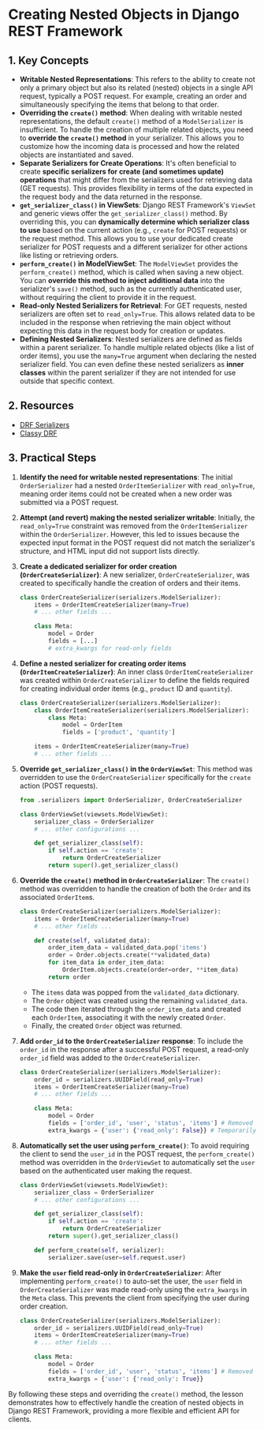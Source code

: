 # Creating Nested Objects in Django REST Framework

## 1. Key Concepts

- **Writable Nested Representations**: This refers to the ability to create not only a primary object but also its related (nested) objects in a single API request, typically a POST request. For example, creating an order and simultaneously specifying the items that belong to that order.
- **Overriding the `create()` method**: When dealing with writable nested representations, the default `create()` method of a `ModelSerializer` is insufficient. To handle the creation of multiple related objects, you need to **override the `create()` method** in your serializer. This allows you to customize how the incoming data is processed and how the related objects are instantiated and saved.
- **Separate Serializers for Create Operations**: It's often beneficial to create **specific serializers for create (and sometimes update) operations** that might differ from the serializers used for retrieving data (GET requests). This provides flexibility in terms of the data expected in the request body and the data returned in the response.
- **`get_serializer_class()` in ViewSets**: Django REST Framework's `ViewSet` and generic views offer the `get_serializer_class()` method. By overriding this, you can **dynamically determine which serializer class to use** based on the current action (e.g., `create` for POST requests) or the request method. This allows you to use your dedicated create serializer for POST requests and a different serializer for other actions like listing or retrieving orders.
- **`perform_create()` in ModelViewSet**: The `ModelViewSet` provides the `perform_create()` method, which is called when saving a new object. You can **override this method to inject additional data** into the serializer's `save()` method, such as the currently authenticated user, without requiring the client to provide it in the request.
- **Read-only Nested Serializers for Retrieval**: For GET requests, nested serializers are often set to `read_only=True`. This allows related data to be included in the response when retrieving the main object without expecting this data in the request body for creation or updates.
- **Defining Nested Serializers**: Nested serializers are defined as fields within a parent serializer. To handle multiple related objects (like a list of order items), you use the `many=True` argument when declaring the nested serializer field. You can even define these nested serializers as **inner classes** within the parent serializer if they are not intended for use outside that specific context.

## 2. Resources

- [DRF Serializers](https://www.django-rest-framework.org/api-guide/serializers/)
- [Classy DRF](https://www.cdrf.co/)

## 3. Practical Steps

1.  **Identify the need for writable nested representations**: The initial `OrderSerializer` had a nested `OrderItemSerializer` with `read_only=True`, meaning order items could not be created when a new order was submitted via a POST request.

2.  **Attempt (and revert) making the nested serializer writable**: Initially, the `read_only=True` constraint was removed from the `OrderItemSerializer` within the `OrderSerializer`. However, this led to issues because the expected input format in the POST request did not match the serializer's structure, and HTML input did not support lists directly.

3.  **Create a dedicated serializer for order creation (`OrderCreateSerializer`)**: A new serializer, `OrderCreateSerializer`, was created to specifically handle the creation of orders and their items.

    ```python
    class OrderCreateSerializer(serializers.ModelSerializer):
        items = OrderItemCreateSerializer(many=True)
        # ... other fields ...

        class Meta:
            model = Order
            fields = [...]
            # extra_kwargs for read-only fields
    ```

4.  **Define a nested serializer for creating order items (`OrderItemCreateSerializer`)**: An inner class `OrderItemCreateSerializer` was created within `OrderCreateSerializer` to define the fields required for creating individual order items (e.g., `product` ID and `quantity`).

    ```python
    class OrderCreateSerializer(serializers.ModelSerializer):
        class OrderItemCreateSerializer(serializers.ModelSerializer):
            class Meta:
                model = OrderItem
                fields = ['product', 'quantity']

        items = OrderItemCreateSerializer(many=True)
        # ... other fields ...
    ```

5.  **Override `get_serializer_class()` in the `OrderViewSet`**: This method was overridden to use the `OrderCreateSerializer` specifically for the `create` action (POST requests).

    ```python
    from .serializers import OrderSerializer, OrderCreateSerializer

    class OrderViewSet(viewsets.ModelViewSet):
        serializer_class = OrderSerializer
        # ... other configurations ...

        def get_serializer_class(self):
            if self.action == 'create':
                return OrderCreateSerializer
            return super().get_serializer_class()
    ```

6.  **Override the `create()` method in `OrderCreateSerializer`**: The `create()` method was overridden to handle the creation of both the `Order` and its associated `OrderItem`s.

    ```python
    class OrderCreateSerializer(serializers.ModelSerializer):
        items = OrderItemCreateSerializer(many=True)
        # ... other fields ...

        def create(self, validated_data):
            order_item_data = validated_data.pop('items')
            order = Order.objects.create(**validated_data)
            for item_data in order_item_data:
                OrderItem.objects.create(order=order, **item_data)
            return order
    ```

    - The `items` data was popped from the `validated_data` dictionary.
    - The `Order` object was created using the remaining `validated_data`.
    - The code then iterated through the `order_item_data` and created each `OrderItem`, associating it with the newly created `Order`.
    - Finally, the created `Order` object was returned.

7.  **Add `order_id` to the `OrderCreateSerializer` response**: To include the `order_id` in the response after a successful POST request, a read-only `order_id` field was added to the `OrderCreateSerializer`.

    ```python
    class OrderCreateSerializer(serializers.ModelSerializer):
        order_id = serializers.UUIDField(read_only=True)
        items = OrderItemCreateSerializer(many=True)
        # ... other fields ...

        class Meta:
            model = Order
            fields = ['order_id', 'user', 'status', 'items'] # Removed total_price
            extra_kwargs = {'user': {'read_only': False}} # Temporarily
    ```

8.  **Automatically set the user using `perform_create()`**: To avoid requiring the client to send the `user_id` in the POST request, the `perform_create()` method was overridden in the `OrderViewSet` to automatically set the `user` based on the authenticated user making the request.

    ```python
    class OrderViewSet(viewsets.ModelViewSet):
        serializer_class = OrderSerializer
        # ... other configurations ...

        def get_serializer_class(self):
            if self.action == 'create':
                return OrderCreateSerializer
            return super().get_serializer_class()

        def perform_create(self, serializer):
            serializer.save(user=self.request.user)
    ```

9.  **Make the `user` field read-only in `OrderCreateSerializer`**: After implementing `perform_create()` to auto-set the user, the `user` field in `OrderCreateSerializer` was made read-only using the `extra_kwargs` in the `Meta` class. This prevents the client from specifying the user during order creation.

    ```python
    class OrderCreateSerializer(serializers.ModelSerializer):
        order_id = serializers.UUIDField(read_only=True)
        items = OrderItemCreateSerializer(many=True)
        # ... other fields ...

        class Meta:
            model = Order
            fields = ['order_id', 'user', 'status', 'items'] # Removed total_price
            extra_kwargs = {'user': {'read_only': True}}
    ```

By following these steps and overriding the `create()` method, the lesson demonstrates how to effectively handle the creation of nested objects in Django REST Framework, providing a more flexible and efficient API for clients.
